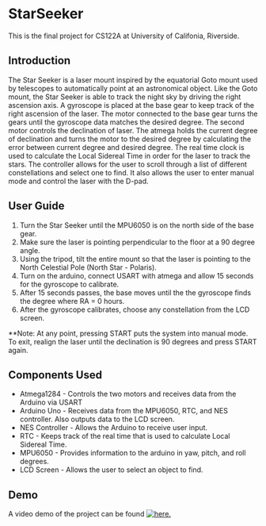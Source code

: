 # StarSeeker

This is the final project for CS122A at University of Califonia, Riverside.

## Introduction 

The Star Seeker is a laser mount inspired by the equatorial Goto mount used by telescopes to automatically point at an astronomical object. Like the Goto mount, the Star Seeker is able to track the night sky by driving the right ascension axis. A gyroscope is placed at the base gear to keep track of the right ascension of the laser. The motor connected to the base gear turns the gears until the gyroscope data matches the desired degree. The second motor controls the declination of laser. The atmega holds the current degree of declination and turns the motor to the desired degree by calculating the error between current degree and desired degree. The real time clock is used to calculate the Local Sidereal Time in order for the laser to track the stars. The controller allows for the user to scroll through a list of different constellations and select one to find. It also allows the user to enter manual mode and control the laser with the D-pad. 

## User Guide
1. Turn the Star Seeker until the MPU6050 is on the north side of the base gear.
2. Make sure the laser is pointing perpendicular to the floor at a 90 degree angle.
3. Using the tripod, tilt the entire mount so that the laser is pointing to the North Celestial Pole (North Star - Polaris).
4. Turn on the arduino, connect USART with atmega and allow 15 seconds for the gyroscope to calibrate. 
5. After 15 seconds passes, the base moves until the the gyroscope finds the degree where RA = 0 hours.
6. After the gyroscope calibrates, choose any constellation from the LCD screen.

**Note: At any point, pressing START puts the system into manual mode. To exit, realign the laser until the declination is 90 degrees and press START again.

## Components Used

* Atmega1284 - Controls the two motors and receives data from the Arduino via USART
* Arduino Uno - Receives data from the MPU6050, RTC, and NES controller. Also outputs data to the LCD screen. 
* NES Controller - Allows the Arduino to receive user input.
* RTC - Keeps track of the real time that is used to calculate Local Sidereal Time.
* MPU6050 - Provides information to the arduino in yaw, pitch, and roll degrees. 
* LCD Screen - Allows the user to select an object to find. 

## Demo
A video demo of the project can be found [![here.](http://img.youtube.com/vi/mrKWNr8jOBU&t/0.jpg)](http://www.youtube.com/watch?v=mrKWNr8jOBU&t)
